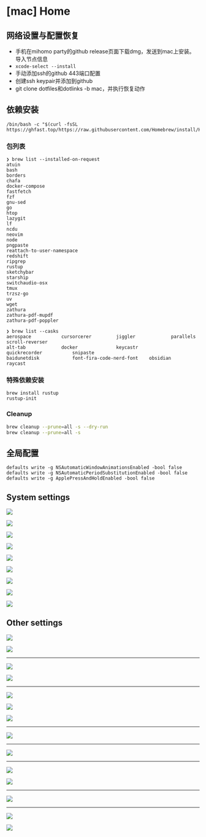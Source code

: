 # [mac] Home

## 网络设置与配置恢复

- 手机在mihomo party的github release页面下载dmg，发送到mac上安装。导入节点信息
- `xcode-select --install`
- 手动添加ssh的github 443端口配置
- 创建ssh keypair并添加到github
- git clone dotfiles和dotlinks -b mac，并执行恢复动作

## 依赖安装

```
/bin/bash -c "$(curl -fsSL https://ghfast.top/https://raw.githubusercontent.com/Homebrew/install/HEAD/install.sh)"
```

### 包列表

```text
❯ brew list --installed-on-request
atuin
bash
borders
chafa
docker-compose
fastfetch
fzf
gnu-sed
go
htop
lazygit
lf
ncdu
neovim
node
pngpaste
reattach-to-user-namespace
redshift
ripgrep
rustup
sketchybar
starship
switchaudio-osx
tmux
trzsz-go
uv
wget
zathura
zathura-pdf-mupdf
zathura-pdf-poppler
```

```text
❯ brew list --casks
aerospace			cursorcerer			jiggler				parallels			scroll-reverser
alt-tab				docker				keycastr			quickrecorder			snipaste
baidunetdisk			font-fira-code-nerd-font	obsidian			raycast
```

### 特殊依赖安装

```
brew install rustup
rustup-init
```

### Cleanup

```bash
brew cleanup --prune=all -s --dry-run
brew cleanup --prune=all -s
```

## 全局配置

```
defaults write -g NSAutomaticWindowAnimationsEnabled -bool false
defaults write -g NSAutomaticPeriodSubstitutionEnabled -bool false
defaults write -g ApplePressAndHoldEnabled -bool false
```

## System settings

![](assets/[mac]-Home/2025-07-09-09-07-43.png)

![](assets/[mac]-Home/2025-07-09-13-49-23.png)

![](assets/[mac]-Home/2025-07-09-13-50-14.png)

![](assets/[mac]-Home/2025-07-09-13-51-02.png)

![](assets/[mac]-Home/2025-07-09-13-52-18.png)

![](assets/[mac]-Home/2025-07-09-13-52-53.png)

![](assets/[mac]-Home/2025-07-09-13-53-44.png)

![](assets/[mac]-Home/2025-07-09-13-54-24.png)

![](assets/[mac]-Home/2025-07-09-13-55-08.png)

## Other settings

![](assets/[mac]-Home/2025-07-09-22-51-58.png)

![](assets/[mac]-Home/2025-07-09-22-53-49.png)

---

![](assets/[mac]-Home/2025-07-09-22-55-03.png)

![](assets/[mac]-Home/2025-07-09-22-56-24.png)

---

![](assets/[mac]-Home/2025-07-09-22-57-44.png)

![](assets/[mac]-Home/2025-07-09-22-58-51.png)

![](assets/[mac]-Home/2025-07-09-23-00-03.png)

---

![](assets/[mac]-Home/2025-07-09-23-01-21.png)

---

![](assets/[mac]-Home/2025-07-09-23-02-26.png)

---

![](assets/[mac]-Home/2025-07-09-23-03-22.png)

![](assets/[mac]-Home/2025-07-09-23-04-07.png)

---

![](assets/[mac]-Home/2025-07-09-23-05-39.png)

---

![](assets/[mac]-Home/2025-07-09-23-06-37.png)

![](assets/[mac]-Home/2025-07-09-23-07-27.png)
